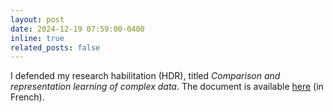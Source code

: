 ```yaml
---
layout: post
date: 2024-12-19 07:59:00-0400
inline: true
related_posts: false
---
```


I defended  my research  habilitation (HDR), titled *Comparison and representation learning of complex data*. The document is available [here](https://hal.science/tel-04859155) (in French).